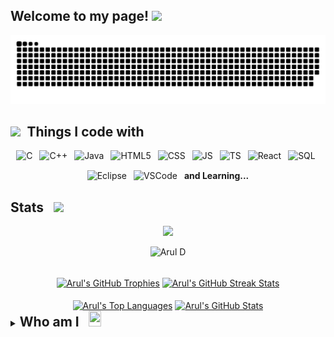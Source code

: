 ## Welcome to my page! <img src="https://c.tenor.com/iHvyWsJA_CMAAAAi/thanks-smile.gif" width="70">

<p align="center">
   <img alt="contribution" src="https://github.com/Aruln3/Aruln3/blob/main/github-contribution-grid-snake.svg">
</p>

<h2><img src="https://c.tenor.com/scJmHcoziLYAAAAi/kelvin-working-from-home.gif" width="80">&ensp;Things I code with</h2>

<p align="center">
   <img alt="C" src="https://cdn.icon-icons.com/icons2/2415/PNG/128/c_original_logo_icon_146611.png" width="30" height="30" style="padding-bottom: 5px;">&ensp;
   <img alt="C++" src="https://openhistogram.io/wp-content/uploads/images/c-plus-plus-logo.svg" width="33" height="32" style="padding-bottom: 7px;">&ensp;
   <img alt="Java" src="https://cdn-icons-png.flaticon.com/512/226/226777.png" width="46" height="54" style="padding-bottom: 15px;">&ensp;
   <img alt="HTML5" src="https://cdn.icon-icons.com/icons2/2415/PNG/128/html_original_logo_icon_146477.png" width="31" height="32">&ensp;
   <img alt="CSS" src="https://cdn.icon-icons.com/icons2/2415/PNG/128/css_original_logo_icon_146575.png" width="31" height="32">&ensp;
   <img alt="JS" src="https://cdn.icon-icons.com/icons2/2108/PNG/128/javascript_icon_130900.png" width="30" height="31">&ensp;
   <img alt="TS" src="https://upload.wikimedia.org/wikipedia/commons/thumb/4/4c/Typescript_logo_2020.svg/1024px-Typescript_logo_2020.svg.png" width="30" height="31">&ensp;
   <img alt="React" src="https://cdn.icon-icons.com/icons2/2415/PNG/512/react_original_logo_icon_146374.png" width="33" height="33">&ensp;
   <img alt="SQL" src="https://upload.wikimedia.org/wikipedia/en/thumb/6/68/Oracle_SQL_Developer_logo.svg/1200px-Oracle_SQL_Developer_logo.svg.png" width="27" height="31">&ensp;
   <img alt="Eclipse" src="https://cdn.icon-icons.com/icons2/1381/PNG/512/eclipse_94656.png" width="31" height="31">&ensp;
   <img alt="VSCode" src="https://upload.wikimedia.org/wikipedia/commons/thumb/9/9a/Visual_Studio_Code_1.35_icon.svg/512px-Visual_Studio_Code_1.35_icon.svg.png" width="31" height="31">&ensp;
   <b> and Learning...</b>
</p>

<h2>Stats &ensp;<img src="https://c.tenor.com/T-pW4c5b4y0AAAAi/gofourward-webdesign.gif" width="40"></h2>

<p align="center">
   <img src="https://komarev.com/ghpvc/?username=Aruln3&label=Profile%20views&color=0e75b6&style=flat">
</p>

<p align="center"><img src="http://github-profile-summary-cards.vercel.app/api/cards/profile-details?username=Aruln3&theme=github_dark&layout=compact" alt="Arul D"/></p>

<br>

<div align="center">
  <a href="https://github-profile-trophy.vercel.app/?username=Aruln3"><img align="center" src="https://github-profile-trophy.vercel.app/?username=Aruln3&theme=onedark&no-bg=true&no-frame=true&title=Repositories,Commits,Stars,PullRequest&row=2&column=2" alt="Arul's GitHub Trophies" /></a> 
  <a href="https://github-readme-streak-stats.herokuapp.com/?user=Aruln3&theme=omni&langs_count=6"><img align="center" src="https://github-readme-streak-stats.herokuapp.com/?user=Aruln3&hide_border=true&theme=github_dark&langs_count=6" alt="Arul's GitHub Streak Stats" /></a>
</div>

<br>

<div align="center">
  <a href="https://github-readme-stats.vercel.app/api/top-langs?username=Aruln3"><img align="center" src="https://github-readme-stats.vercel.app/api/top-langs?username=Aruln3&hide_border=true&show_icons=true&theme=github_dark&layout=compact&hide_progress=true" alt="Arul's Top Languages" /></a> 
  <a href="https://github-readme-stats.vercel.app/api?username=Aruln3"><img align="center" src="https://github-readme-stats.vercel.app/api?username=Aruln3&show_icons=true&hide_border=true&theme=github_dark&layout=compact" alt="Arul's GitHub Stats" /></a>
</div>

<details align="left">
   <summary><h2 style="display: inline;">Who am I &ensp;<img src="https://c.tenor.com/ubvX6P6dkhUAAAAi/question-mark.gif" width="20" height="25"></h2></summary>
   <p align="left">
     <h5 width="80%"> Hi, my name is Arul, born and brought up in Mettur, Salem. I'm a CS student studying at K.S.R, Tiruchengode. I'm very interested in the field of web development and designing. I 💖 to design and code 👨🏼‍💻</h5>
   </p>
   <h3>Contact<img src="https://c.tenor.com/yIG048LQlNgAAAAj/smile-kelvin.gif" width="60"></h3>
   <p align="left">
     <a href="https://www.instagram.com/arul_n3/" target="blank"><img align="center" src="https://cdn2.iconfinder.com/data/icons/social-media-and-payment/64/-03-512.png" alt="Ar3" height="40" width="40"></a>&ensp;
     <a href="https://t.me/Arul_n3" target="blank"><img align="center" src="https://cdn2.iconfinder.com/data/icons/social-media-and-payment/64/-59-512.png" alt="Ar3" height="36" width="36"></a>&ensp;
     <a href="https://www.linkedin.com/in/arul-d/" target="blank"><img align="center" src="https://cdn2.iconfinder.com/data/icons/social-media-and-payment/64/-44-512.png" alt="Ar3" height="36" width="36"></a>&ensp;
   </p>
</details>
